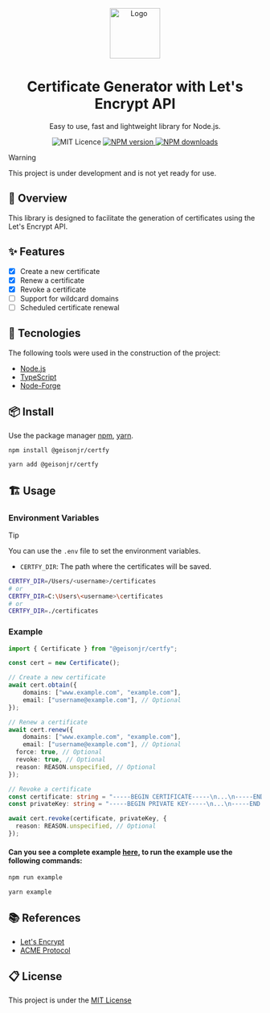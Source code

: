 <p align="center">
  <a href="https://geison.dev/">
    <img width="100" src="https://geison.dev/assets/icons/logo.svg" alt="Logo" />
  </a>
</p>

<h1 align="center">
  Certificate Generator with Let's Encrypt API
</h1>
<div align="center">

Easy to use, fast and lightweight library for Node.js.

<a>
  <img src="https://img.shields.io/github/license/geisonjr/certfy?style=flat" alt="MIT Licence" />
</a>
<a href="https://www.npmjs.com/package/@geisonjr/certfy">
  <img src="https://img.shields.io/npm/v/@geisonjr/certfy?style=flat-square" alt="NPM version" />
</a>
<a href="https://www.npmjs.com/package/@geisonjr/certfy">
  <img src="https://img.shields.io/npm/dt/@geisonjr/certfy?style=flat-square" alt="NPM downloads" />
</a>
</div>

> [!WARNING]
> This project is under development and is not yet ready for use.

## 🌱 Overview

This library is designed to facilitate the generation of certificates using the Let's Encrypt API.

## ✨ Features

- [x] Create a new certificate
- [x] Renew a certificate
- [x] Revoke a certificate
- [ ] Support for wildcard domains
- [ ] Scheduled certificate renewal

## 🚀 Tecnologies

The following tools were used in the construction of the project:

- [Node.js](https://nodejs.org/en/)
- [TypeScript](https://www.typescriptlang.org/)
- [Node-Forge](https://www.npmjs.com/package/node-forge)

## 📦 Install

Use the package manager [npm](https://docs.npmjs.com/),
[yarn](https://classic.yarnpkg.com/lang/en/docs/).

```bash
npm install @geisonjr/certfy
```

```bash
yarn add @geisonjr/certfy
```

## 🏗️ Usage

### Environment Variables

> [!TIP]
> You can use the `.env` file to set the environment variables.
>
> - `CERTFY_DIR`: The path where the certificates will be saved.

```bash
CERTFY_DIR=/Users/<username>/certificates
# or
CERTFY_DIR=C:\Users\<username>\certificates
# or
CERTFY_DIR=./certificates
```

### Example

```typescript
import { Certificate } from "@geisonjr/certfy";

const cert = new Certificate();

// Create a new certificate
await cert.obtain({
	domains: ["www.example.com", "example.com"],
	email: ["username@example.com"], // Optional
});

// Renew a certificate
await cert.renew({
	domains: ["www.example.com", "example.com"],
	email: ["username@example.com"], // Optional
  force: true, // Optional
  revoke: true, // Optional
  reason: REASON.unspecified, // Optional
});

// Revoke a certificate
const certificate: string = "-----BEGIN CERTIFICATE-----\n...\n-----END CERTIFICATE-----";
const privateKey: string = "-----BEGIN PRIVATE KEY-----\n...\n-----END PRIVATE KEY-----";

await cert.revoke(certificate, privateKey, {
  reason: REASON.unspecified, // Optional
});
```

#### Can you see a complete example [here](./example/index.ts), to run the example use the following commands:

```bash
npm run example
```

```bash
yarn example
```

## 📚 References

- [Let's Encrypt](https://letsencrypt.org/docs)
- [ACME Protocol](https://tools.ietf.org/html/rfc8555)

## 📋 License

This project is under the
[MIT License](https://github.com/geisonjr/certfy/blob/master/LICENSE)

